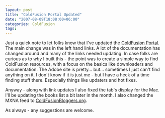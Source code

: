 ```yaml
---
layout: post
title: "ColdFusion Portal Updated"
date: "2007-08-09T18:08:00+06:00"
categories: ColdFusion 
tags: 
---
```


Just a quick note to let folks know that I've updated the <a href="http://www.coldfusionportal.org/index.cfm">ColdFusion Portal</a>. The main change was in the left hand links. A lot of the documentation has changed around and many of the links needed updating. In case folks are curious as to <i>why</i> I built this - the point was to create a simple way to find ColdFusion resources, with a focus on the basics like downloaders and documentation. The Adobe site is pretty... but... sometimes I just can't find anything on it. I don't know if it is just me - but I have a heck of a time finding stuff there. Especially things like updaters and hot fixes.

Anyway - along with link updates I also fixed the tab's display for the Mac. I'll be updating the books list a bit later in the month. I also changed the MXNA feed to <a href="http://www.coldfusionbloggers.org">ColdFusionBloggers.org</a>.

As always - any suggestions are welcome.